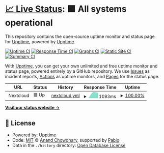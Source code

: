 # [📈 Live Status](https://demo.upptime.js.org): <!--live status--> **🟩 All systems operational**

This repository contains the open-source uptime monitor and status page for [Upptime](https://upptime.js.org), powered by [Upptime](https://github.com/upptime/upptime).

[![Uptime CI](https://github.com/pestotoast/upptime/workflows/Uptime%20CI/badge.svg)](https://github.com/pestotoast/upptime/actions?query=workflow%3A%22Uptime+CI%22)
[![Response Time CI](https://github.com/pestotoast/upptime/workflows/Response%20Time%20CI/badge.svg)](https://github.com/pestotoast/upptime/actions?query=workflow%3A%22Response+Time+CI%22)
[![Graphs CI](https://github.com/pestotoast/upptime/workflows/Graphs%20CI/badge.svg)](https://github.com/pestotoast/upptime/actions?query=workflow%3A%22Graphs+CI%22)
[![Static Site CI](https://github.com/pestotoast/upptime/workflows/Static%20Site%20CI/badge.svg)](https://github.com/pestotoast/upptime/actions?query=workflow%3A%22Static+Site+CI%22)
[![Summary CI](https://github.com/pestotoast/upptime/workflows/Summary%20CI/badge.svg)](https://github.com/pestotoast/upptime/actions?query=workflow%3A%22Summary+CI%22)

With [Upptime](https://upptime.js.org), you can get your own unlimited and free uptime monitor and status page, powered entirely by a GitHub repository. We use [Issues](https://github.com/upptime/upptime/issues) as incident reports, [Actions](https://github.com/pestotoast/upptime/actions) as uptime monitors, and [Pages](https://demo.upptime.js.org) for the status page.

<!--start: status pages-->
<!-- This summary is generated by Upptime (https://github.com/upptime/upptime) -->
<!-- Do not edit this manually, your changes will be overwritten -->
<!-- prettier-ignore -->
| URL | Status | History | Response Time | Uptime |
| --- | ------ | ------- | ------------- | ------ |
| <img alt="" src="https://icons.duckduckgo.com/ip3/null.ico" height="13"> Nextcloud | 🟩 Up | [nextcloud.yml](https://github.com/pestotoast/upptime/commits/HEAD/history/nextcloud.yml) | <details><summary><img alt="Response time graph" src="./graphs/nextcloud/response-time-week.png" height="20"> 1093ms</summary><br><a href="https://pestotoast.github.io/history/nextcloud"><img alt="Response time 1093" src="https://img.shields.io/endpoint?url=https%3A%2F%2Fraw.githubusercontent.com%2Fpestotoast%2Fupptime%2FHEAD%2Fapi%2Fnextcloud%2Fresponse-time.json"></a><br><a href="https://pestotoast.github.io/history/nextcloud"><img alt="24-hour response time 1093" src="https://img.shields.io/endpoint?url=https%3A%2F%2Fraw.githubusercontent.com%2Fpestotoast%2Fupptime%2FHEAD%2Fapi%2Fnextcloud%2Fresponse-time-day.json"></a><br><a href="https://pestotoast.github.io/history/nextcloud"><img alt="7-day response time 1093" src="https://img.shields.io/endpoint?url=https%3A%2F%2Fraw.githubusercontent.com%2Fpestotoast%2Fupptime%2FHEAD%2Fapi%2Fnextcloud%2Fresponse-time-week.json"></a><br><a href="https://pestotoast.github.io/history/nextcloud"><img alt="30-day response time 1093" src="https://img.shields.io/endpoint?url=https%3A%2F%2Fraw.githubusercontent.com%2Fpestotoast%2Fupptime%2FHEAD%2Fapi%2Fnextcloud%2Fresponse-time-month.json"></a><br><a href="https://pestotoast.github.io/history/nextcloud"><img alt="1-year response time 1093" src="https://img.shields.io/endpoint?url=https%3A%2F%2Fraw.githubusercontent.com%2Fpestotoast%2Fupptime%2FHEAD%2Fapi%2Fnextcloud%2Fresponse-time-year.json"></a></details> | <details><summary><a href="https://pestotoast.github.io/history/nextcloud">100.00%</a></summary><a href="https://pestotoast.github.io/history/nextcloud"><img alt="All-time uptime 100.00%" src="https://img.shields.io/endpoint?url=https%3A%2F%2Fraw.githubusercontent.com%2Fpestotoast%2Fupptime%2FHEAD%2Fapi%2Fnextcloud%2Fuptime.json"></a><br><a href="https://pestotoast.github.io/history/nextcloud"><img alt="24-hour uptime 100.00%" src="https://img.shields.io/endpoint?url=https%3A%2F%2Fraw.githubusercontent.com%2Fpestotoast%2Fupptime%2FHEAD%2Fapi%2Fnextcloud%2Fuptime-day.json"></a><br><a href="https://pestotoast.github.io/history/nextcloud"><img alt="7-day uptime 100.00%" src="https://img.shields.io/endpoint?url=https%3A%2F%2Fraw.githubusercontent.com%2Fpestotoast%2Fupptime%2FHEAD%2Fapi%2Fnextcloud%2Fuptime-week.json"></a><br><a href="https://pestotoast.github.io/history/nextcloud"><img alt="30-day uptime 100.00%" src="https://img.shields.io/endpoint?url=https%3A%2F%2Fraw.githubusercontent.com%2Fpestotoast%2Fupptime%2FHEAD%2Fapi%2Fnextcloud%2Fuptime-month.json"></a><br><a href="https://pestotoast.github.io/history/nextcloud"><img alt="1-year uptime 100.00%" src="https://img.shields.io/endpoint?url=https%3A%2F%2Fraw.githubusercontent.com%2Fpestotoast%2Fupptime%2FHEAD%2Fapi%2Fnextcloud%2Fuptime-year.json"></a></details>

<!--end: status pages-->

[**Visit our status website →**](https://demo.upptime.js.org)

## 📄 License

- Powered by: [Upptime](https://github.com/upptime/upptime)
- Code: [MIT](./LICENSE) © [Anand Chowdhary](https://anandchowdhary.com), supported by [Pabio](https://pabio.com)
- Data in the `./history` directory: [Open Database License](https://opendatacommons.org/licenses/odbl/1-0/)
